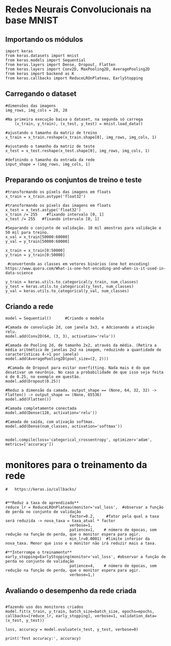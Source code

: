 ﻿Redes Neurais Convolucionais na base MNIST
===================
Importando os módulos 
-------------

    import keras
	from keras.datasets import mnist
	from keras.models import Sequential
	from keras.layers import Dense, Dropout, Flatten
	from keras.layers import Conv2D, MaxPooling2D, AveragePooling2D
	from keras import backend as K
	from keras.callbacks import ReduceLROnPlateau, EarlyStopping
		



 Carregando o dataset
-------------
		 
	#dimensões das imagens
	img_rows, img_cols = 28, 28

	#Na primeira execução baixa o dataset, na segunda só carrega
		(x_train, y_train), (x_test, y_test) = mnist.load_data()

	#ajustando o tamanho da matriz de treino
	x_train = x_train.reshape(x_train.shape[0], img_rows, img_cols, 1) 
	
	#ajustando o tamanho da matriz de teste
	x_test = x_test.reshape(x_test.shape[0], img_rows, img_cols, 1)
	
	#definindo o tamanho da entrada da rede 
	input_shape = (img_rows, img_cols, 1)  
		


Preparando os conjuntos de treino e teste
-------------
	


	#transformando os píxels das imagens em floats
	x_train = x_train.astype('float32') 
	
	#transformando os píxels das imagens em floats 
	x_test = x_test.astype('float32')
	x_train /= 255    #fixando intervalo [0, 1]
	x_test /= 255   #fixando intervalo [0, 1]

	#Separando o conjunto de validação. 10 mil amostras para validação e 50 mil para treino.
	x_val = x_train[50000:60000]
	y_val = y_train[50000:60000]
	
	x_train = x_train[0:50000]
	y_train = y_train[0:50000]
	
	 #convertendo as classes em vetores binários (one hot encoding) https://www.quora.com/What-is-one-hot-encoding-and-when-is-it-used-in-data-science
	 
	y_train = keras.utils.to_categorical(y_train, num_classes) 
	y_test = keras.utils.to_categorical(y_test, num_classes)  
	y_val = keras.utils.to_categorical(y_val, num_classes)
	
    

Criando a rede
-------------

	model = Sequential()      #Criando o modelo
	
	#Camada de convolução 2d, com janela 3x3, e Adcionando a ativação relu.
	model.add(Conv2D(64, (3, 3), activation='relu')) 
	
	#Camada de Pooling 2d, de tamanho 2x2, através da média. (Retira a média aritmética de janelas 2x2 na imagem, reduzindo a quantidade de características 4->1 por janela)  
	model.add(AveragePooling2D(pool_size=(2, 2)))
	
	 #Camada de Dropout para evitar overfitting. Nada mais é do que desativar um neurônio. No caso a probabilidade de que isso seja feita é de 0.25, no exemplo em questão.         
	model.add(Dropout(0.25))   
	   
	#Reduz a dimensão da camada. output_shape == (None, 64, 32, 32) -> Flatten() -> output_shape == (None, 65536)
	model.add(Flatten())    
	
	#Camada completamente conectada														
	model.add(Dense(128, activation='relu'))  
	
	#Camada de saída, com ativação softmax.  
	model.add(Dense(num_classes, activation='softmax'))   

	
	model.compile(loss='categorical_crossentropy', optimizer='adam', metrics=['accuracy'])

  
# monitores para o treinamento da rede
	#	https://keras.io/callbacks/
	

	#**Reduz a taxa de aprendizado**
	reduce_lr = ReduceLROnPlateau(monitor='val_loss',  #observar a função de perda no conjunto de validação
								factor=0.2,     #fator pela qual a taxa será reduzida -> nova_taxa = taxa_atual * factor
								verbose=1, 
								patience=1,    # número de épocas, sem redução na função de perda, que o monitor espera para agir.
								min_lr=0.0001) 	#limite inferior da nova_taxa. Menor que isso e o monitor não irá reduzir mais a taxa.

	#**Interrompe o treinamento**
	early_stopping=EarlyStopping(monitor='val_loss', #observar a função de perda no conjunto de validação
								patience=4,    # número de épocas, sem redução na função de perda, que o monitor espera para agir.
								verbose=1,)    
																


Avaliando o desempenho da rede criada
-----------------------

																	  #fazendo uso dos monitores criados		
	model.fit(x_train, y_train, batch_size=batch_size, epochs=epochs, callbacks=[reduce_lr, early_stopping], verbose=1, validation_data=(x_test, y_test))
	
	loss, accuracy = model.evaluate(x_test, y_test, verbose=0)
	
	print('Test accuracy:', accuracy)
